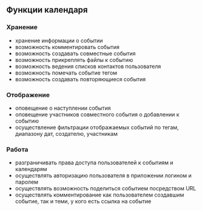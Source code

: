 ## Функции календаря
### Хранение
 - хранение информации о событии
 - возможность комментировать события
 - возможность создавать совместные события
 - возможность прикреплять файлы к событию
 - возможность ведения списков контактов пользователя
 - возможность помечать событие тегом
 - возможность создавать повторяющиеся события
 
### Отображение
 - оповещение о наступлении события
 - оповещение участников совместного события о добавлении к событию
 - осуществление фильтрации отображаемых событий по тегам, диапазону дат, создателю, участникам
 
### Работа
 - разграничивать права доступа пользователей к событиям и календарям
 - осуществлять авторизацию пользователя в приложении логином и паролем
 - осуществлять возможность поделиться событием посредством URL
 - осуществлять комментирование как пользователем создавшим событие, так и теми, у кого есть ссылка на событие
